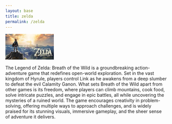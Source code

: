 ```yaml
---
layout: base
title: zelda
permalink: /zelda
---
```

<img src="../images/download (1).jpeg" alt="download (1).jpeg" width="30%" height="30%">

The Legend of Zelda: Breath of the Wild is a groundbreaking action-adventure game that redefines open-world exploration. Set in the vast kingdom of Hyrule, players control Link as he awakens from a deep slumber to defeat the evil Calamity Ganon. What sets Breath of the Wild apart from other games is its freedom, where players can climb mountains, cook food, solve intricate puzzles, and engage in epic battles, all while uncovering the mysteries of a ruined world. The game encourages creativity in problem-solving, offering multiple ways to approach challenges, and is widely praised for its stunning visuals, immersive gameplay, and the sheer sense of adventure it delivers.

